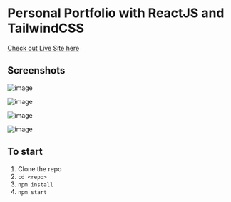# Personal Portfolio with ReactJS and TailwindCSS
[Check out Live Site here](https://portfolio-react-tailwind-dun.vercel.app/)

## Screenshots
![image](https://user-images.githubusercontent.com/86282256/174948217-5f79a519-2c88-4e29-bbd2-7bbd233ce4b5.png)

![image](https://user-images.githubusercontent.com/86282256/174948254-e6967f24-80fd-467a-b671-e44dab0e26d3.png)

![image](https://user-images.githubusercontent.com/86282256/174948277-d183b1cb-339b-4015-837e-af4c39cbf591.png)

![image](https://user-images.githubusercontent.com/86282256/174948302-ea6ca97c-c790-4578-a9d2-6ef531f0c847.png)


## To start
1.  Clone the repo
2. `cd <repo>`
3. `npm install`
4. `npm start`